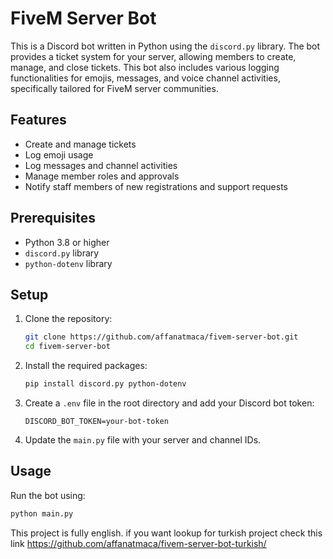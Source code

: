 # FiveM Server Bot

This is a Discord bot written in Python using the `discord.py` library. The bot provides a ticket system for your server, allowing members to create, manage, and close tickets. This bot also includes various logging functionalities for emojis, messages, and voice channel activities, specifically tailored for FiveM server communities.

## Features

- Create and manage tickets
- Log emoji usage
- Log messages and channel activities
- Manage member roles and approvals
- Notify staff members of new registrations and support requests

## Prerequisites

- Python 3.8 or higher
- `discord.py` library
- `python-dotenv` library

## Setup

1. Clone the repository:
    ```bash
    git clone https://github.com/affanatmaca/fivem-server-bot.git
    cd fivem-server-bot
    ```

2. Install the required packages:
    ```bash
    pip install discord.py python-dotenv
    ```

3. Create a `.env` file in the root directory and add your Discord bot token:
    ```
    DISCORD_BOT_TOKEN=your-bot-token
    ```

4. Update the `main.py` file with your server and channel IDs.

## Usage

Run the bot using:
```bash
python main.py
```

This project is fully english. if you want lookup for turkish project check this link https://github.com/affanatmaca/fivem-server-bot-turkish/
